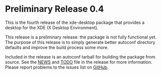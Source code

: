 [xde-desktop -- release notes.  2019-09-01]: #

Preliminary Release 0.4
=======================

This is the fourth release of the xde-desktop package that provides a
desktop for the XDE (X Desktop Environment).

This release is a preliminary release: the package is not fully
functional yet.  The purpose of this release is to simply generate
better autoconf directory defaults and improve the build process some
more.

Included in the release is an autoconf tarball for building the package
from source.  See the [NEWS](NEWS) and [TODO](TODO) file in the release
for more information.  Please report problems to the issues list on
[GitHub](https://github.com/bbidulock/xde-desktop/issues).

[ vim: set ft=markdown sw=4 tw=72 nocin nosi fo+=tcqlorn spell: ]: #
